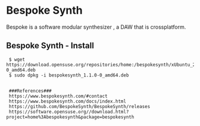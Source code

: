 Bespoke Synth
=====

Bespoke is a software modular synthesizer , a DAW that is crossplatform.

Bespoke Synth - Install
-----------------------

     $ wget https://download.opensuse.org/repositories/home:/bespokesynth/xUbuntu_20.04/amd64/bespokesynth_1.1.0-0_amd64.deb
     $ sudo dpkg -i bespokesynth_1.1.0-0_amd64.deb


     ###References###
     https://www.bespokesynth.com/#contact
     https://www.bespokesynth.com/docs/index.html
     https://github.com/BespokeSynth/BespokeSynth/releases
     https://software.opensuse.org//download.html?project=home%3Abespokesynth&package=bespokesynth

